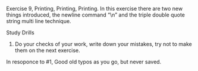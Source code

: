 Exercise 9, Printing, Printing, Printing. In this exercise there are two new things introduced, the newline command “\n” and the triple double quote string multi line technique.

Study Drills

1.	Do your checks of your work, write down your mistakes, try not to make them on the next exercise.

In resoponce to #1, Good old typos as you go, but never saved.
